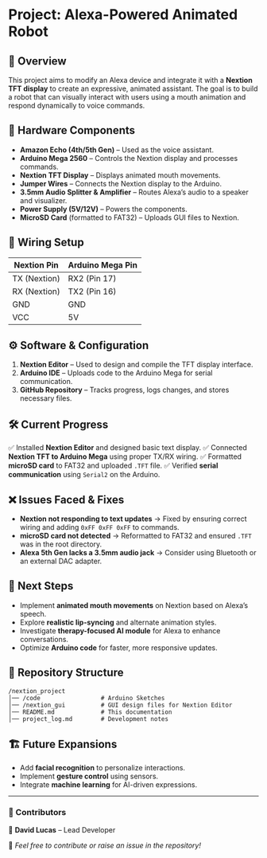 # Project: Alexa-Powered Animated Robot

## 📝 Overview
This project aims to modify an Alexa device and integrate it with a **Nextion TFT display** to create an expressive, animated assistant. The goal is to build a robot that can visually interact with users using a mouth animation and respond dynamically to voice commands.

## 🔧 Hardware Components
- **Amazon Echo (4th/5th Gen)** – Used as the voice assistant.
- **Arduino Mega 2560** – Controls the Nextion display and processes commands.
- **Nextion TFT Display** – Displays animated mouth movements.
- **Jumper Wires** – Connects the Nextion display to the Arduino.
- **3.5mm Audio Splitter & Amplifier** – Routes Alexa’s audio to a speaker and visualizer.
- **Power Supply (5V/12V)** – Powers the components.
- **MicroSD Card** (formatted to FAT32) – Uploads GUI files to Nextion.

## 🔌 Wiring Setup
| **Nextion Pin** | **Arduino Mega Pin** |
|---------------|----------------|
| TX (Nextion) | RX2 (Pin 17) |
| RX (Nextion) | TX2 (Pin 16) |
| GND | GND |
| VCC | 5V |

## ⚙️ Software & Configuration
1. **Nextion Editor** – Used to design and compile the TFT display interface.
2. **Arduino IDE** – Uploads code to the Arduino Mega for serial communication.
3. **GitHub Repository** – Tracks progress, logs changes, and stores necessary files.

## 🛠 Current Progress
✅ Installed **Nextion Editor** and designed basic text display.
✅ Connected **Nextion TFT to Arduino Mega** using proper TX/RX wiring.
✅ Formatted **microSD card** to FAT32 and uploaded `.TFT` file.
✅ Verified **serial communication** using `Serial2` on the Arduino.

## ❌ Issues Faced & Fixes
- **Nextion not responding to text updates** → Fixed by ensuring correct wiring and adding `0xFF 0xFF 0xFF` to commands.
- **microSD card not detected** → Reformatted to FAT32 and ensured `.TFT` was in the root directory.
- **Alexa 5th Gen lacks a 3.5mm audio jack** → Consider using Bluetooth or an external DAC adapter.

## 🚀 Next Steps
- Implement **animated mouth movements** on Nextion based on Alexa’s speech.
- Explore **realistic lip-syncing** and alternate animation styles.
- Investigate **therapy-focused AI module** for Alexa to enhance conversations.
- Optimize **Arduino code** for faster, more responsive updates.

## 📂 Repository Structure
```
/nextion_project
│── /code                 # Arduino Sketches
│── /nextion_gui          # GUI design files for Nextion Editor
│── README.md             # This documentation
│── project_log.md        # Development notes
```

## 🏗 Future Expansions
- Add **facial recognition** to personalize interactions.
- Implement **gesture control** using sensors.
- Integrate **machine learning** for AI-driven expressions.

---
### **👥 Contributors**
👤 **David Lucas** – Lead Developer

📌 *Feel free to contribute or raise an issue in the repository!*

